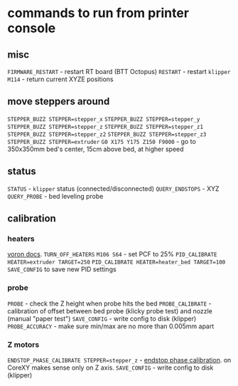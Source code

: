 # commands to run from printer console

## misc
`FIRMWARE_RESTART` - restart RT board (BTT Octopus)
`RESTART` - restart `klipper`
`M114` - return current XYZE positions

## move steppers around
`STEPPER_BUZZ STEPPER=stepper_x`
`STEPPER_BUZZ STEPPER=stepper_y`
`STEPPER_BUZZ STEPPER=stepper_z`
`STEPPER_BUZZ STEPPER=stepper_z1`
`STEPPER_BUZZ STEPPER=stepper_z2`
`STEPPER_BUZZ STEPPER=stepper_z3`
`STEPPER_BUZZ STEPPER=extruder`
`G0 X175 Y175 Z150 F9000` - go to 350x350mm bed's center, 15cm above bed, at higher speed

## status
`STATUS` - `klipper` status (connected/disconnected)
`QUERY_ENDSTOPS` - XYZ
`QUERY_PROBE` - bed leveling probe

## calibration

### heaters
[voron docs](https://docs.vorondesign.com/build/startup/#pid-tune-bed--hotend).
`TURN_OFF_HEATERS`
`M106 S64` - set PCF to 25%
`PID_CALIBRATE HEATER=extruder TARGET=250`
`PID_CALIBRATE HEATER=heater_bed TARGET=100`
`SAVE_CONFIG` to save new PID settings

### probe
`PROBE` - check the Z height when probe hits the bed
`PROBE_CALIBRATE` - calibration of offset between bed probe (klicky probe test) and nozzle (manual "paper test")
`SAVE_CONFIG` - write config to disk (klipper)
`PROBE_ACCURACY` - make sure min/max are no more than 0.005mm apart


### Z motors
`ENDSTOP_PHASE_CALIBRATE STEPPER=stepper_z` - [endstop phase calibration](https://www.klipper3d.org/Endstop_Phase.html).
on CoreXY makes sense only on Z axis.
`SAVE_CONFIG` - write config to disk (klipper)

